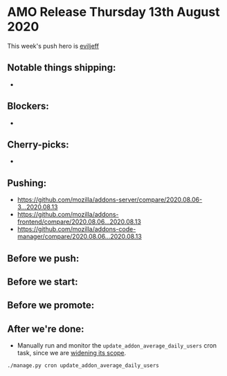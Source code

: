 # AMO Release Thursday 13th August 2020

This week's push hero is [eviljeff](https://github.com/eviljeff)

## Notable things shipping:

-

## Blockers:

-

## Cherry-picks:

- 

## Pushing:

- https://github.com/mozilla/addons-server/compare/2020.08.06-3...2020.08.13
- https://github.com/mozilla/addons-frontend/compare/2020.08.06...2020.08.13
- https://github.com/mozilla/addons-code-manager/compare/2020.08.06...2020.08.13

## Before we push:

## Before we start:

## Before we promote:

## After we're done:

- Manually run and monitor the `update_addon_average_daily_users` cron task, since we are [widening its scope](https://github.com/mozilla/addons-server/issues/15220).

```
./manage.py cron update_addon_average_daily_users
```

